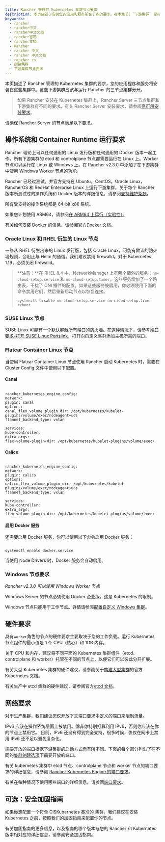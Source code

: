 ```yaml
---
title: Rancher 管理的 Kubernetes 集群节点要求
description: 本页描述了安装您的应用和服务所在节点的要求。在本章节，`下游集群` 是指运行您的应用程序的集群，它应该与运行 Rancher Server 的集群（或单个节点）分开。如果 Rancher 安装在 Kubernetes 集群上，Rancher Server 集群和下游集群有不同的要求。有关 Rancher Server 安装要求，请参阅高可用安装要求。请确保 Rancher Server 的节点满足以下要求。
keywords:
  - rancher
  - rancher中文
  - rancher中文文档
  - rancher官网
  - rancher文档
  - Rancher
  - rancher 中文
  - rancher 中文文档
  - rancher cn
  - 创建集群
  - 下游集群节点要求
---
```


本页描述了 Rancher 管理的 Kubernetes 集群的要求，您的应用程序和服务将安装在这些集群中。这些下游集群应该与运行 Rancher 的三节点集群分开。

> 如果 Rancher 安装在 Kubernetes 集群上，Rancher Server 三节点集群和下游集群有不同的要求。有关 Rancher Server 安装要求，请参阅[高可用安装要求](/docs/rancher2.5/installation/requirements/_index)。

请确保 Rancher Server 的节点满足以下要求。

## 操作系统和 Container Runtime 运行要求

Rancher 理论上可以任何通用的 Linux 发行版和任何通用的 Docker 版本一起工作。所有下游集群的 etcd 和 controlplane 节点都需要运行在 Linux 上。Worker 节点可以运行在 Linux 或 Windows 上。在 Rancher v2.3.0 中添加了在下游集群中使用 Windows Worker 节点的功能。

Rancher 已经过测试，并官方支持在 Ubuntu，CentOS，Oracle Linux，RancherOS 和 RedHat Enterprise Linux 上运行下游集群。关于每个 Rancher 版本所测试过的操作系统和 Docker 版本的详细信息，请参阅[支持维护条款](https://rancher.cn/support-maintenance-terms/)。

所有受支持的操作系统都是 64-bit x86 系统。

如果您计划使用 ARM64，请参阅[在 ARM64 上运行（实验性）](/docs/rancher2.5/installation/resources/advanced/arm64-platform/_index)。

有关如何安装 Docker 的信息，请参阅官方[Docker 文档](https://docs.docker.com/)。

### Oracle Linux 和 RHEL 衍生的 Linux 节点

一些从 RHEL 衍生出来的 Linux 发行版，包括 Oracle Linux，可能有默认的防火墙规则，会阻止与 Helm 的通信。我们建议禁用 firewalld。对于 Kubernetes 1.19，必须关闭 firewalld。

> **注意：**在 RHEL 8.4 中，NetworkManager 上有两个额外的服务：`nm-cloud-setup.service` 和 `nm-cloud-setup.timer`。这些服务增加了一个路由表，干扰了 CNI 插件的配置。如果这些服务被启用，你必须使用下面的命令禁用它们，然后重新启动节点以恢复连接。
>
> ```
> systemctl disable nm-cloud-setup.service nm-cloud-setup.timer
> reboot
> ```

### SUSE Linux 节点

SUSE Linux 可能有一个默认屏蔽所有端口的防火墙。在这种情况下，请参考[端口要求-打开 SUSE Linux Portslink](/docs/rancher2.5/installation/requirements/ports/_index)，打开向自定义集群添加主机所需的端口。

### Flatcar Container Linux 节点

当使用 Flatcar Container Linux 节点使用 Rancher 启动 Kubernetes 时，需要在 Cluster Config 文件中使用以下配置。

#### Canal

```

rancher_kubernetes_engine_config:
network:
plugin: canal
options:
canal_flex_volume_plugin_dir: /opt/kubernetes/kubelet-plugins/volume/exec/nodeagent~uds
flannel_backend_type: vxlan

services:
kube-controller:
extra_args:
flex-volume-plugin-dir: /opt/kubernetes/kubelet-plugins/volume/exec/

```

#### Calico

```

rancher_kubernetes_engine_config:
network:
plugin: calico
options:
calico_flex_volume_plugin_dir: /opt/kubernetes/kubelet-plugins/volume/exec/nodeagent~uds
flannel_backend_type: vxlan

services:
kube-controller:
extra_args:
flex-volume-plugin-dir: /opt/kubernetes/kubelet-plugins/volume/exec/

```

#### 启用 Docker 服务

还需要启用 Docker 服务，你可以使用以下命令启用 Docker 服务：

```

systemctl enable docker.service

```

当使用 Node Drivers 时，Docker 服务会自动启用。

### Windows 节点要求

_Rancher v2.3.0 可以使用 Windows Worker 节点_

Windows Server 的节点必须使用 Docker 企业版。这是 Kubernetes 的限制。

Windows 节点只能用于工作节点。详情请参阅[配置自定义 Windows 集群](/docs/rancher2.5/cluster-provisioning/rke-clusters/windows-clusters/_index)。

## 硬件要求

具有`worker`角色的节点的硬件要求主要取决于您的工作负载。运行 Kubernetes 节点组件的最小值是 1 个 CPU（核心）和 1GB 内存。

关于 CPU 和内存，建议将不同平面的 Kubernetes 集群组件（etcd、controlplane 和 worker）托管在不同的节点上，以便它们可以彼此分开扩展。

有关大型 Kubernetes 集群的硬件建议，请参阅关于[构建大型集群](https://kubernetes.io/docs/setup/best-practices/cluster-large/)的官方 Kubernetes 文档。

有关生产中 etcd 集群的硬件建议，请参阅官方[etcd 文档](https://etcd.io/docs/v3.4.0/op-guide/hardware/)。

## 网络要求

对于生产集群，我们建议您仅开放下文端口要求中定义的端口来限制流量。

IPv6 应该在操作系统层面上被禁用。除非你特别打算利用 IPv6，否则你应该在你的节点上禁用它。 目前，IPv6 还没有得到完全支持，很多时候，仅仅在网卡上禁用 IPv6 还不足以避免复杂化。

需要开放的端口根据下游集群的启动方式而有所不同。下面的每个部分列出了在不同的[集群创建选项](/docs/rancher2.5/cluster-provisioning/_index)下需要开放的端口。

有关 kubernetes 集群中 etcd 节点、controlplane 节点和 worker 节点的端口要求的详细信息，请参阅 [Rancher Kubernetes Engine 的端口要求](/docs/rke/os/_index)。

有关在每种情况下使用哪些端口的详细信息，请参阅[端口要求](/docs/rancher2.5/installation/requirements/ports/_index#下游-kubernetes-集群节点)。

## 可选：安全加固指南

如果你想配置一个符合 CISKubernetes 基准的 集群，我们建议在安装 Kubernetes 之前，按照我们的加固指南来配置你的节点。

有关加固指南的更多信息，以及指南的哪个版本与您的 Rancher 和 Kubernetes 版本相对应的详细信息，请参阅安全加固指南。
```
